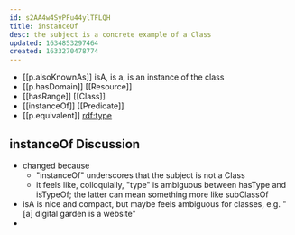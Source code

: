 ```yaml
---
id: s2AA4w4SyPFu44ylTFLQH
title: instanceOf
desc: the subject is a concrete example of a Class
updated: 1634853297464
created: 1633270478774
---
```


- [[p.alsoKnownAs]] isA, is a, is an instance of the class
- [[p.hasDomain]] [[Resource]]
- [[hasRange]] [[Class]]
- [[instanceOf]] [[Predicate]] 
- [[p.equivalent]] [rdf:type](http://www.w3.org/1999/02/22-rdf-syntax-ns#type)

## instanceOf Discussion

- changed because 
  - "instanceOf" underscores that the subject is not a Class
  - it feels like, colloquially, "type" is ambiguous between hasType and isTypeOf; the latter can mean  something more like subClassOf
- isA is nice and compact, but maybe feels ambiguous for classes, e.g. "[a] digital garden is a website" 
- 
